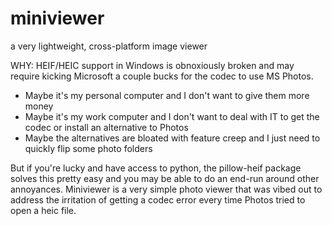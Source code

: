 # miniviewer
a very lightweight, cross-platform image viewer

WHY: HEIF/HEIC support in Windows is obnoxiously broken and may require kicking Microsoft a couple bucks for the codec to use MS Photos.

* Maybe it's my personal computer and I don't want to give them more money
* Maybe it's my work computer and I don't want to deal with IT to get the codec or install an alternative to Photos
* Maybe the alternatives are bloated with feature creep and I just need to quickly flip some photo folders 

But if you're lucky and have access to python, the pillow-heif package solves this pretty easy and you may be able to do an end-run around other annoyances. Miniviewer is a very simple photo viewer that was vibed out to address the irritation of getting a codec error every time Photos tried to open a heic file.
